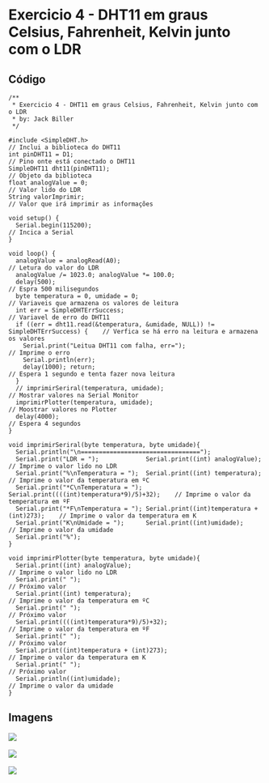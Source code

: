 # Exercicio 4 - DHT11 em graus Celsius, Fahrenheit, Kelvin junto com o LDR

## Código

	/**
	 * Exercicio 4 - DHT11 em graus Celsius, Fahrenheit, Kelvin junto com o LDR
	 * by: Jack Biller
	 */

	#include <SimpleDHT.h>                                                              // Inclui a biblioteca do DHT11
	int pinDHT11 = D1;                                                                  // Pino onte está conectado o DHT11
	SimpleDHT11 dht11(pinDHT11);                                                        // Objeto da biblioteca
	float analogValue = 0;                                                              // Valor lido do LDR
	String valorImprimir;                                                               // Valor que irá imprimir as informações

	void setup() {
	  Serial.begin(115200);                                                             // Incica a Serial
	}

	void loop() {
	  analogValue = analogRead(A0);                                                     // Letura do valor do LDR
	  analogValue /= 1023.0; analogValue *= 100.0;
	  delay(500);                                                                       // Espra 500 milisegundos
	  byte temperatura = 0, umidade = 0;                                                // Variaveis que armazena os valores de leitura
	  int err = SimpleDHTErrSuccess;                                                    // Variavel de erro do DHT11
	  if ((err = dht11.read(&temperatura, &umidade, NULL)) != SimpleDHTErrSuccess) {    // Verfica se há erro na leitura e armazena os valores
	    Serial.print("Leitua DHT11 com falha, err=");                                   // Imprime o erro
	    Serial.println(err);
	    delay(1000); return;                                                            // Espera 1 segundo e tenta fazer nova leitura
	  }
	  // imprimirSeriral(temperatura, umidade);                                            // Mostrar valores na Serial Monitor
	  imprimirPlotter(temperatura, umidade);                                            // Moostrar valores no Plotter
	  delay(4000);                                                                      // Espera 4 segundos
	}

	void imprimirSeriral(byte temperatura, byte umidade){
	  Serial.println("\n=================================");
	  Serial.print("LDR = ");             Serial.print((int) analogValue);              // Imprime o valor lido no LDR
	  Serial.print("%\nTemperatura = ");  Serial.print((int) temperatura);              // Imprime o valor da temperatura em ºC
	  Serial.print("*C\nTemperatura = "); Serial.print((((int)temperatura*9)/5)+32);    // Imprime o valor da temperatura em ºF
	  Serial.print("*F\nTemperatura = "); Serial.print((int)temperatura + (int)273);    // Imprime o valor da temperatura em K
	  Serial.print("K\nUmidade = ");      Serial.print((int)umidade);                   // Imprime o valor da umidade
	  Serial.print("%");
	}

	void imprimirPlotter(byte temperatura, byte umidade){
	  Serial.print((int) analogValue);                                                  // Imprime o valor lido no LDR
	  Serial.print(" ");                                                                // Próximo valor  
	  Serial.print((int) temperatura);                                                  // Imprime o valor da temperatura em ºC
	  Serial.print(" ");                                                                // Próximo valor
	  Serial.print((((int)temperatura*9)/5)+32);                                        // Imprime o valor da temperatura em ºF
	  Serial.print(" ");                                                                // Próximo valor
	  Serial.print((int)temperatura + (int)273);                                        // Imprime o valor da temperatura em K
	  Serial.print(" ");                                                                // Próximo valor
	  Serial.println((int)umidade);                                                     // Imprime o valor da umidade
	}


## Imagens

<img src="grafico Plotter.png">
<br><br>
<img src="Print Serial.png">
<br><br>
<img src="montagem.jpeg">